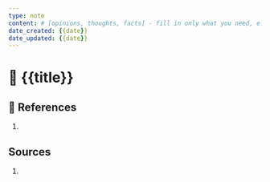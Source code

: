 ```yaml
---
type: note
content: # [opinions, thoughts, facts] - fill in only what you need, e.g. [opinions, thoughts] or [facts]
date_created: {{date}}
date_updated: {{date}}
---
```


# 📝 {{title}}



## 🔗 References

1. 

## Sources

1. 

